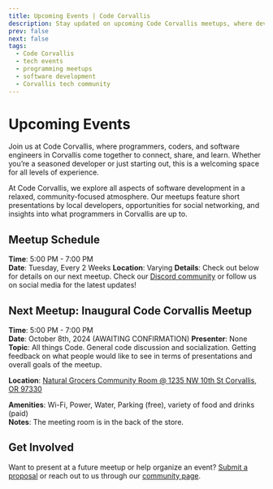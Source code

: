 ```yaml
---
title: Upcoming Events | Code Corvallis
description: Stay updated on upcoming Code Corvallis meetups, where developers and tech enthusiasts in Corvallis connect, share, and learn.
prev: false
next: false
tags:
  - Code Corvallis
  - tech events
  - programming meetups
  - software development
  - Corvallis tech community
---
```



# Upcoming Events

Join us at Code Corvallis, where programmers, coders, and software engineers in Corvallis come together to connect, share, and learn. Whether you’re a seasoned developer or just starting out, this is a welcoming space for all levels of experience.

At Code Corvallis, we explore all aspects of software development in a relaxed, community-focused atmosphere. Our meetups feature short presentations by local developers, opportunities for social networking, and insights into what programmers in Corvallis are up to.

## Meetup Schedule

**Time**: 5:00 PM - 7:00 PM  
**Date**: Tuesday, Every 2 Weeks
**Location**: Varying
**Details**: Check out below for details on our next meetup. Check our [Discord community](/community) or follow us on social media for the latest updates!

## Next Meetup: Inaugural Code Corvallis Meetup

**Time**: 5:00 PM - 7:00 PM  
**Date**: October 8th, 2024 (AWAITING CONFIRMATION) 
**Presenter**: None
**Topic**: All things Code. General code discussion and socialization. Getting feedback on what people would like to see in terms of presentations and overall goals of the meetup. 

**Location**: [Natural Grocers Community Room @ 1235 NW 10th St Corvallis, OR 97330](https://maps.app.goo.gl/gHs9tzfvrwq3XjoLA)  

**Amenities**: Wi-Fi, Power, Water, Parking (free), variety of food and drinks (paid)  
**Notes**: The meeting room is in the back of the store.


## Get Involved
Want to present at a future meetup or help organize an event? [Submit a proposal](https://github.com/CodeCorvallis/CodeCorvallis/issues/new?template=proposal.md) or reach out to us through our [community page](/community).
